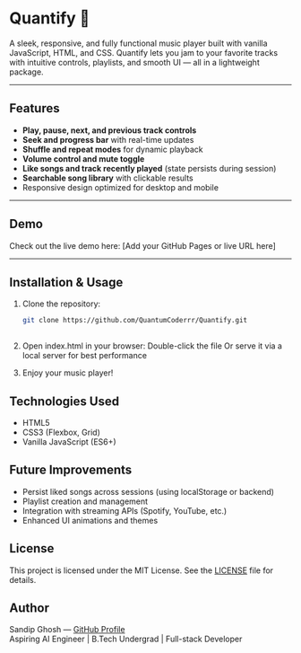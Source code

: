 # Quantify 🎵

A sleek, responsive, and fully functional music player built with vanilla JavaScript, HTML, and CSS. Quantify lets you jam to your favorite tracks with intuitive controls, playlists, and smooth UI — all in a lightweight package.

---

## Features

- **Play, pause, next, and previous track controls**  
- **Seek and progress bar** with real-time updates  
- **Shuffle and repeat modes** for dynamic playback  
- **Volume control and mute toggle**  
- **Like songs and track recently played** (state persists during session)  
- **Searchable song library** with clickable results  
- Responsive design optimized for desktop and mobile

---

## Demo

Check out the live demo here: [Add your GitHub Pages or live URL here]

---

## Installation & Usage

1. Clone the repository:

   ```bash
   git clone https://github.com/QuantumCoderrr/Quantify.git
  

2. Open index.html in your browser:
   Double-click the file
   Or serve it via a local server for best performance

3. Enjoy your music player!

## Technologies Used

- HTML5  
- CSS3 (Flexbox, Grid)  
- Vanilla JavaScript (ES6+)

## Future Improvements

- Persist liked songs across sessions (using localStorage or backend)  
- Playlist creation and management  
- Integration with streaming APIs (Spotify, YouTube, etc.)  
- Enhanced UI animations and themes

## License

This project is licensed under the MIT License. See the [LICENSE](LICENSE) file for details.

## Author

Sandip Ghosh — [GitHub Profile](https://github.com/QuantumCoderrr)  
Aspiring AI Engineer | B.Tech Undergrad | Full-stack Developer
